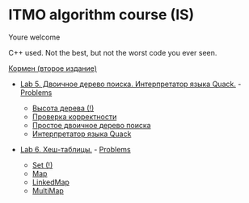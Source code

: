 # ITMO algorithm course (IS)

Youre welcome

C++ used. Not the best, but not the worst code you ever seen.

[Кормен (второе издание)](https://vk.com/doc141425588_450774270?hash=d1b363ef3a915d77ff&dl=89cbca136d715683fd)

* [Lab 5. Двоичное дерево поиска. Интерпретатор языка Quack.](Lab5) - [Problems](http://neerc.ifmo.ru/teaching/is-algorithms/autumn/lab-5.pdf)
  * [Высота дерева (!)](Lab5/height.cpp)
  * [Проверка корректности](Lab5/is_bst.cpp)
  * [Простое двоичное дерево поиска](Lab5/bst.cpp)
  * [Интерпретатор языка Quack](Lab5/quack.cpp)
  
* [Lab 6. Хеш-таблицы.](Lab6) - [Problems](http://neerc.ifmo.ru/teaching/is-algorithms/autumn/lab-6.pdf)
  * [Set (!)](Lab6/set.cpp)
  * [Map](Lab6/map.cpp)
  * [LinkedMap](Lab6/linked_map.cpp)
  * [MultiMap](Lab6/multi_map.cpp)
